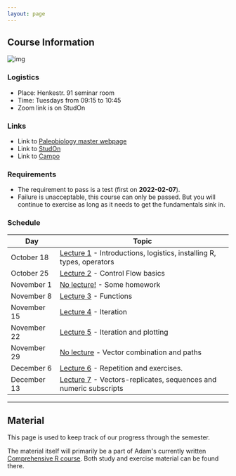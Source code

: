 ```yaml
---
layout: page 
---
```


## **Course Information**

![img]({{site.url}}{{site.baseurl}}assets/R_logo.svg.png)

### Logistics 

- Place: Henkestr. 91 seminar room  
- Time: Tuesdays from 09:15 to 10:45  
- Zoom link is on StudOn

### Links

- Link to [Paleobiology master webpage](https://palaeobiology.nat.fau.de/program/courses/rcourse/)  
- Link to [StudOn](https://www.studon.fau.de/crs4793444.html)  
- Link to [Campo](https://www.campo.fau.de:443/qisserver/pages/startFlow.xhtml?_flowId=detailView-flow&unitId=107608&periodId=395&navigationPosition=studiesOffered,searchCourses)  

### Requirements

- The requirement to pass is a test (first on **2022-02-07**). 
- Failure is unacceptable, this course can only be passed. But you will continue to exercise as long as it needs to get the fundamentals sink in.

### Schedule

| Day         | Topic                                                                                                         |
|-------------|---------------------------------------------------------------------------------------------------------------|
| October 18  | [Lecture 1]({{site.url}}{{site.baseurl}}lecture1/) - Introductions, logistics, installing R, types, operators |
| October 25  | [Lecture 2]({{site.url}}{{site.baseurl}}lecture2/) - Control Flow basics                                      |
| November 1  | [No lecture!]({{site.url}}{{site.baseurl}}no-lecture1/) - Some homework                                       |
| November 8  | [Lecture 3]({{site.url}}{{site.baseurl}}lecture3/) - Functions                                                |
| November 15 | [Lecture 4]({{site.url}}{{site.baseurl}}lecture4/) - Iteration                                                |
| November 22 | [Lecture 5]({{site.url}}{{site.baseurl}}lecture5/) - Iteration and plotting                                   |
| November 29 | [No lecture]({{site.url}}{{site.baseurl}}no-lecture2/) - Vector combination and paths                         |
| December 6  | [Lecture 6]({{site.url}}{{site.baseurl}}lecture6/) - Repetition and exercises.                                |
| December 13 | [Lecture 7]({{site.url}}{{site.baseurl}}lecture7/) -  Vectors-replicates, sequences and numeric subscripts    |


* * *

## **Material**

This page is used to keep track of our progress through the semester.

The material itself will primarily be a part of Adam's currently written [Comprehensive R course](https://adamkocsis.github.io/rkheion/).
Both study and exercise material can be found there. 



